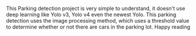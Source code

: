 This Parking detection project is very simple to understand, it doesn't use deep learning like Yolo v3, Yolo v4 even the newest Yolo. This parking detection uses the image processing method, which uses a threshold value to determine whether or not there are cars in the parking lot.
Happy reading
